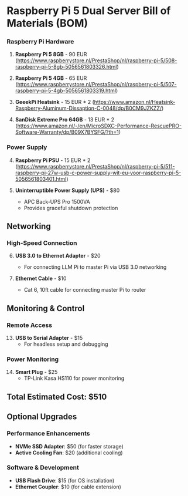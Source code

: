 # Raspberry Pi 5 Dual Server Bill of Materials (BOM)

### Raspberry Pi Hardware
1. **Raspberry Pi 5 8GB** - 90 EUR
(https://www.raspberrystore.nl/PrestaShop/nl/raspberry-pi-5/508-raspberry-pi-5-8gb-5056561803326.html)

1. **Raspberry Pi 5 4GB** - 65 EUR
(https://www.raspberrystore.nl/PrestaShop/nl/raspberry-pi-5/507-raspberry-pi-5-4gb-5056561803319.html)

2. **GeeekPi Heatsink** - 15 EUR * 2
(https://www.amazon.nl/Heatsink-Raspberry-Aluminum-Dissaption-C-0048/dp/B0CM9JZKZZ/)

3. **SanDisk Extreme Pro 64GB** - 13 EUR * 2
(https://www.amazon.nl/-/en/MicroSDXC-Performance-RescuePRO-Software-Warranty/dp/B09X7BYSFG/?th=1)

### Power Supply
4. **Raspberry Pi PSU** - 15 EUR * 2
(https://www.raspberrystore.nl/PrestaShop/nl/raspberry-pi-5/511-raspberry-pi-27w-usb-c-power-supply-wit-eu-voor-raspberry-pi-5-5056561803401.html)

5. **Uninterruptible Power Supply (UPS)** - $80
   - APC Back-UPS Pro 1500VA
   - Provides graceful shutdown protection

## Networking

### High-Speed Connection
6. **USB 3.0 to Ethernet Adapter** - $20
   - For connecting LLM Pi to master Pi via USB 3.0 networking

7. **Ethernet Cable** - $10
   - Cat 6, 10ft cable for connecting master Pi to router

## Monitoring & Control

### Remote Access
13. **USB to Serial Adapter** - $15
    - For headless setup and debugging

### Power Monitoring
14. **Smart Plug** - $25
    - TP-Link Kasa HS110 for power monitoring

## Total Estimated Cost: $510

## Optional Upgrades

### Performance Enhancements
- **NVMe SSD Adapter**: $50 (for faster storage)
- **Active Cooling Fan**: $20 (additional cooling)

### Software & Development
- **USB Flash Drive**: $15 (for OS installation)
- **Ethernet Coupler**: $10 (for cable extension)

